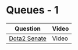 # Queues - 1

| Question                                                   | Video |
| ---------------------------------------------------------- | ----- |
| [Dota2 Senate](https://leetcode.com/problems/dota2-senate) | Video |
